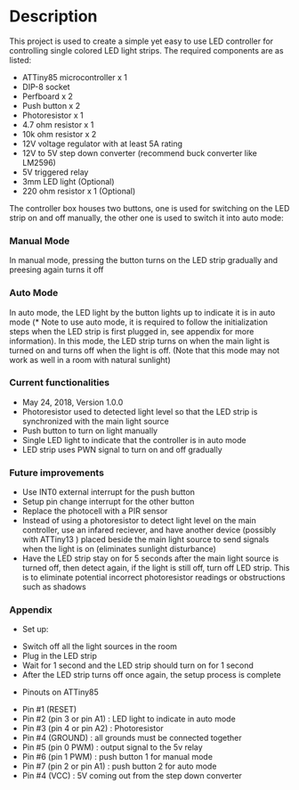 # Description
This project is used to create a simple yet easy to use LED controller for controlling single colored LED light strips. The required components are as listed:
 * ATTiny85 microcontroller x 1
 * DIP-8 socket 
 * Perfboard x 2
 * Push button x 2
 * Photoresistor x 1
 * 4.7 ohm resistor x 1
 * 10k ohm resistor x 2
 * 12V voltage regulator with at least 5A rating
 * 12V to 5V step down converter (recommend buck converter like LM2596)
 * 5V triggered relay
 * 3mm LED light (Optional) 
 * 220 ohm resistor x 1 (Optional) 
 
 The controller box houses two buttons, one is used for switching on the LED strip on and off manually, the other one is used to switch it into auto mode:
 ### Manual Mode
 In manual mode, pressing the button turns on the LED strip gradually and preesing again turns it off
 ### Auto Mode
In auto mode, the LED light by the button lights up to indicate it is in auto mode (* Note to use auto mode, it is required to follow the initialization steps when the LED strip is first plugged in, see appendix for more information). In this mode, the LED strip turns on when the main light is turned on and turns off when the light is off. (Note that this mode may not work as well in a room with natural sunlight)



### Current functionalities
* May 24, 2018, Version 1.0.0
* Photoresistor used to detected light level so that the LED strip is synchronized with the main light source
* Push button to turn on light manually
* Single LED light to indicate that the controller is in auto mode
* LED strip uses PWN signal to turn on and off gradually


### Future improvements
* Use INT0 external interrupt for the push button
* Setup pin change interrupt for the other button
* Replace the photocell with a PIR sensor
* Instead of using a photoresistor to detect light level on the main controller, use an infared reciever, and have another device (possibly with ATTiny13 ) placed beside the main light source to send signals when the light is on (eliminates sunlight disturbance)
* Have the LED strip stay on for 5 seconds after the main light source is turned off, then detect again, if the light is still off, turn off LED strip. This is to eliminate potential incorrect photoresistor readings or obstructions such as shadows


### Appendix
* Set up:
 - Switch off all the light sources in the room
 - Plug in the LED strip
 - Wait for 1 second and the LED strip should turn on for 1 second
 - After the LED strip turns off once again, the setup process is complete
 
* Pinouts on ATTiny85
 - Pin #1 (RESET)
 - Pin #2 (pin 3 or pin A1) : LED light to indicate in auto mode
 - Pin #3 (pin 4 or pin A2) : Photoresistor 
 - Pin #4 (GROUND) : all grounds must be connected together
 - Pin #5 (pin 0 PWM) : output signal to the 5v relay
 - Pin #6 (pin 1 PWM) : push button 1 for manual mode
 - Pin #7 (pin 2 or pin A1) : push button 2 for auto mode
 - Pin #4 (VCC) : 5V coming out from the step down converter
